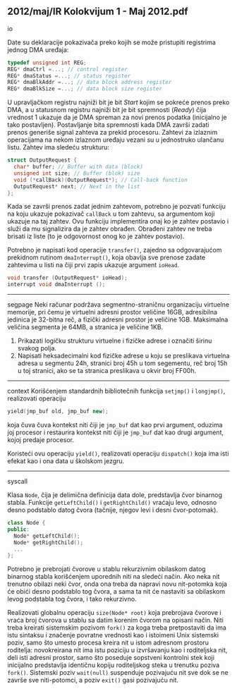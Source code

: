 2012/maj/IR Kolokvijum 1 - Maj 2012.pdf
--------------------------------------------------------------------------------
io

Date su deklaracije pokazivača preko kojih se može pristupiti registrima jednog DMA
uređaja:
```cpp
typedef unsigned int REG;
REG* dmaCtrl =...; // control register
REG* dmaStatus =...; // status register
REG* dmaBlkAddr =...; // data block address register
REG* dmaBlkSize =...; // data block size register
```
U upravljačkom registru najniži bit je bit *Start* kojim se pokreće prenos preko DMA, a u
statusnom registru najniži bit je bit spremnosti (*Ready*) čija vrednost 1 ukazuje da je DMA
spreman za novi prenos podatka (inicijalno je tako postavljen). Postavljanje bita spremnosti
kada DMA završi zadati prenos generiše signal zahteva za prekid procesoru.
Zahtevi za izlaznim operacijama na nekom izlaznom uređaju vezani su u jednostruko
ulančanu listu. Zahtev ima sledeću strukturu:
```cpp
struct OutputRequest {
  char* buffer; // Buffer with data (block)
  unsigned int size; // Buffer (blok) size
  void (*callBack)(OutputRequest*); // Call-back function
  OutputRequest* next; // Next in the list
};
```
Kada se završi prenos zadat jednim zahtevom, potrebno je pozvati funkciju na koju ukazuje
pokazivač `callBack` u tom zahtevu, sa argumentom koji ukazuje na taj zahtev. Ovu funkciju
implementira onaj ko je zahtev postavio i služi da mu signalizira da je zahtev obrađen.
Obrađeni zahtev ne treba brisati iz liste (to je odgovornost onog ko je zahtev postavio).

Potrebno je napisati kod operacije `transfer()`, zajedno sa odgovarajućom prekidnom
rutinom `dmaInterrupt()`, koja obavlja sve prenose zadate zahtevima u listi na čiji prvi zapis
ukazuje argument `ioHead`.
```cpp
void transfer (OutputRequest* ioHead);
interrupt void dmaInterrupt ();
```

--------------------------------------------------------------------------------
segpage
Neki računar podržava segmentno-straničnu organizaciju virtuelne memorije, pri čemu je
virtuelni adresni prostor veličine 16GB, adresibilna jedinica je 32-bitna reč, a fizički adresni
prostor je veličine 1GB. Maksimalna veličina segmenta je 64MB, a stranica je veličine 1KB.

1. Prikazati logičku strukturu virtuelne i fizičke adrese i označiti širinu svakog polja.
2. Napisati heksadecimalni kod fizičke adrese u koju se preslikava virtuelna adresa u
segmentu 24h, stranici broj 45h u tom segementu, reč broj 15h u toj stranici, ako se ta stranica
preslikava u okvir broj FF00h.

--------------------------------------------------------------------------------
context
Korišćenjem standardnih bibliotečnih funkcija `setjmp()` i `longjmp()`, realizovati operaciju
```cpp
yield(jmp_buf old, jmp_buf new);
```
koja čuva čuva kontekst niti čiji je `jmp_buf` dat kao prvi argument, oduzima joj procesor i
restaurira kontekst niti čiji je `jmp_buf` dat kao drugi argument, kojoj predaje procesor.

Koristeći ovu operaciju `yield()`, realizovati operaciju `dispatch()` koja ima isti efekat kao i
ona data u školskom jezgru.

--------------------------------------------------------------------------------
syscall

Klasa `Node`, čija je delimična definicija data dole, predstavlja čvor binarnog stabla. Funkcije
`getLeftChild()` i `getRightChild()` vraćaju levo, odnosno desno podstablo datog čvora
(tačnije, njegov levi i desni čvor-potomak).
```cpp
class Node {
public:
  Node* getLeftChild();
  Node* getRightChild();
  ...
};
```

Potrebno je prebrojati čvorove u stablu rekurzivnim obilaskom datog binarnog stabla
korišćenjem uporednih niti na sledeći način. Ako neka nit trenutno obilazi neki čvor, onda ona
treba da napravi novu nit-potomka koja će obići desno podstablo tog čvora, a sama ta nit će
nastaviti sa obilaskom levog podstabla tog čvora, i tako rekurzivno.

Realizovati globalnu operaciju `size(Node* root)` koja prebrojava čvorove i vraća broj
čvorova u stablu sa datim korenim čvorom na opisani način. Niti treba kreirati sistemskim
pozivom `fork()` za koga treba pretpostaviti da ima istu sintaksu i značenje povratne vrednosti
kao i istoimeni Unix sistemski poziv, samo što umesto procesa kreira nit u istom adresnom
prostoru roditelja: novokreirana nit ima istu poziciju u izvršavanju kao i roditeljska nit, deli
isti adresni prostor, samo što poseduje sopstveni kontrolni stek koji inicijalno predstavlja
identičnu kopiju roditeljskog steka u trenutku poziva `fork()`. Sistemski poziv `wait(null)`
suspenduje pozivajuću nit sve dok se ne završe sve niti-potomci, a poziv `exit()` gasi
pozivajuću nit.
